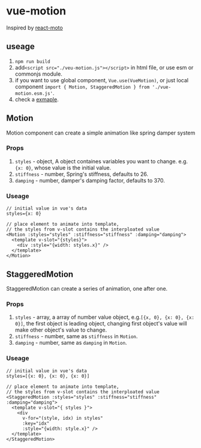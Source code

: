 # vue-motion
Inspired by [react-moto](https://github.com/chenglou/react-motion)
## useage
1. `npm run build`
2. add`<script src="./veu-motion.js"></script>` in html file, or use esm or commonjs module.
3. if you want to use global component, `Vue.use(VueMotion)`, or just local component `import { Motion, StaggeredMotion } from './vue-motion.esm.js'`.
4. check a [exmaple](https://senwong.github.io/vue-motion).
## Motion
Motion component can create a simple animation like spring damper system
### Props
1. `styles` - object, A object containes variables you want to change. e.g. `{x: 0}`, whose value is the initial value.
2. `stiffness` - number, Spring's stiffness, defaults to 26.
3. `damping` - number, damper's damping factor, defaults to 370.
### Useage
```
// initial value in vue's data
styles={x: 0}

// place element to animate into template,
// the styles from v-slot contains the interploated value
<Motion :styles="styles" :stiffness="stiffness" :damping="damping">
  <template v-slot="{styles}">
    <div :style="{width: styles.x}" />
  </template>
</Motion>
```

## StaggeredMotion
StaggeredMotion can create a series of animation, one after one.
### Props
1. `styles` - array, a array of number value object, e.g.`[{x, 0}, {x: 0}, {x: 0}]`, the first object is leading object, changing first object's value will make other object's value to change.
2. `stiffness` - number, same as `stiffness` in `Motion`.
3. `damping` - number, same as `damping` in `Motion`.
### Useage
```
// initial value in vue's data
styles=[{x: 0}, {x: 0}, {x: 0}]

// place element to animate into template,
// the styles from v-slot contains the interploated value
<StaggeredMotion :styles="styles" :stiffness="stiffness" :damping="damping">
  <template v-slot="{ styles }">
    <div
      v-for="(style, idx) in styles"
      :key="idx"
      :style="{width: style.x}" />
  </template>
</StaggeredMotion>
```